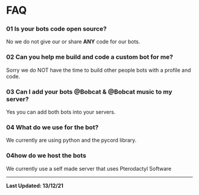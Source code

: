 # FAQ

### 01 Is your bots code open source?

No we do not give our or share **ANY** code for our bots.

### 02 Can you help me build and code a custom bot for me?

Sorry we do NOT have the time to build other people bots with a profile and code.

### 03 Can I add your bots @Bobcat & @Bobcat music to my server?

Yes you can add both bots into your servers.

### 04 What do we use for the bot?

We currently are using python and the pycord library.

### 04how do we host the bots

We currently use a self made server that uses Pterodactyl Software

****

**Last Updated: 13/12/21**
